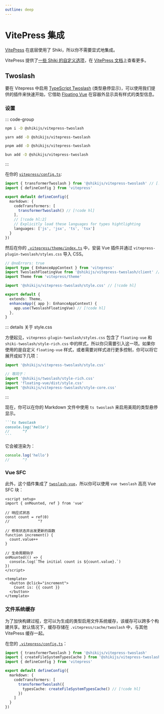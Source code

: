 ```yaml
---
outline: deep
---
```


# VitePress 集成

[VitePress](https://vitepress.zhcndoc.com/) 在底层使用了 Shiki，所以你不需要显式地集成。

VitePress 提供了[一些 Shiki 的自定义选项](https://github.com/vuejs/vitepress/blob/main/src/node/markdown/markdown.ts#L66-L112)，在 [VitePress 文档](https://vitepress.zhcndoc.com/zh/reference/site-config#markdown)上查看更多。

## Twoslash

要在 Vitepress 中启用 [TypeScript Twoslash](/packages/twoslash) (类型悬停显示)，可以使用我们提供的插件来快速开始，它借助 [Floating Vue](https://floating-vue.starpad.dev/) 在容器外显示具有样式的类型信息。

<Badges name="@shikijs/vitepress-twoslash" />

### 设置

::: code-group

```sh [npm]
npm i -D @shikijs/vitepress-twoslash
```

```sh [yarn]
yarn add -D @shikijs/vitepress-twoslash
```

```sh [pnpm]
pnpm add -D @shikijs/vitepress-twoslash
```

```sh [bun]
bun add -D @shikijs/vitepress-twoslash
```

:::

在你的 [`vitepress/config.ts`](https://vitepress.zhcndoc.com/reference/site-config):

```ts [.vitepress/config.ts]
import { transformerTwoslash } from '@shikijs/vitepress-twoslash' // [!code hl]
import { defineConfig } from 'vitepress'

export default defineConfig({
  markdown: {
    codeTransformers: [
      transformerTwoslash() // [!code hl]
    ],
    // [!code hl:2]
    // Explicitly load these languages for types hightlighting
    languages: ['js', 'jsx', 'ts', 'tsx']
  }
})
```

然后在你的 [`.vitepress/theme/index.ts`](https://vitepress.zhcndoc.com/guide/custom-theme) 中，安装 Vue 插件并通过 `vitepress-plugin-twoslash/styles.css` 导入 CSS。

```ts twoslash [.vitepress/theme/index.ts]
// @noErrors: true
import type { EnhanceAppContext } from 'vitepress'
import TwoslashFloatingVue from '@shikijs/vitepress-twoslash/client' // [!code hl]
import Theme from 'vitepress/theme'

import '@shikijs/vitepress-twoslash/style.css' // [!code hl]

export default {
  extends: Theme,
  enhanceApp({ app }: EnhanceAppContext) {
    app.use(TwoslashFloatingVue) // [!code hl]
  },
}
```

::: details 关于 style.css

方便起见，`vitepress-plugin-twoslash/styles.css` 包含了 `floating-vue` 和 `shiki-twoslash/style-rich.css` 中的样式，所以你只需要引入这一项。如果你使用的是自定义 `floating-vue` 样式，或者需要对样式进行更多控制，你可以将它展开成如下几项：

```ts
import '@shikijs/vitepress-twoslash/style.css'

// 等同于：
import '@shikijs/twoslash/style-rich.css'
import 'floating-vue/dist/style.css'
import '@shikijs/vitepress-twoslash/style-core.css'
```

:::

现在，你可以在你的 Markdown 文件中使用 `ts twoslash` 来启用美观的类型悬停显示。

````md
```ts twoslash
console.log('hello')
//      ^?
```
````

它会被渲染为：

```ts twoslash
console.log('hello')
//      ^?
```

<div class="h-100" /> <!-- leaving some space for the query above -->

### Vue SFC

此外，这个插件集成了 [`twoslash-vue`](https://github.com/antfu/twoslash-vue)，所以你可以使用 `vue twoslash` 高亮 Vue SFC 块：

```vue twoslash
<script setup>
import { onMounted, ref } from 'vue'

// 响应式状态
const count = ref(0)
//             ^?

// 修改状态并出发更新的函数
function increment() {
  count.value++
}

// 生命周期钩子
onMounted(() => {
  console.log(`The initial count is ${count.value}.`)
})
</script>

<template>
  <button @click="increment">
    Count is: {{ count }}
  </button>
</template>
```

### 文件系统缓存

为了加快构建过程，您可以为生成的类型启用文件系统缓存，该缓存可以跨多个构建共享。默认情况下，缓存存储在 `.vitepress/cache/twoslash` 中，与其他 VitePress 缓存一起。

在您的 [`.vitepress/config.ts`](https://vitepress.zhcndoc.com/reference/site-config)：

```ts [.vitepress/config.ts]
import { transformerTwoslash } from '@shikijs/vitepress-twoslash'
import { createFileSystemTypesCache } from '@shikijs/vitepress-twoslash/cache-fs' // [!code hl]
import { defineConfig } from 'vitepress'

export default defineConfig({
  markdown: {
    codeTransformers: [
      transformerTwoslash({
        typesCache: createFileSystemTypesCache() // [!code hl]
      })
    ]
  }
})
```
